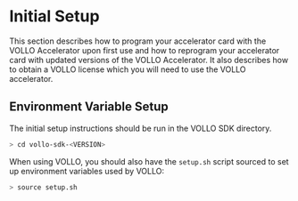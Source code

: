 # Initial Setup

This section describes how to program your accelerator card with the VOLLO
Accelerator upon first use and how to reprogram your accelerator card with
updated versions of the VOLLO Accelerator.
It also describes how to obtain a VOLLO license which you will need to use the
VOLLO accelerator.

## Environment Variable Setup

The initial setup instructions should be run in the VOLLO SDK directory.

```bash
> cd vollo-sdk-<VERSION>
```

When using VOLLO, you should also have the `setup.sh` script sourced to set up
environment variables used by VOLLO:

```bash
> source setup.sh
```
